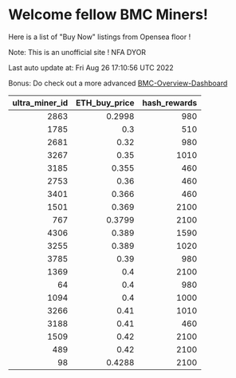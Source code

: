 # Welcome fellow BMC Miners!
Here is a list of "Buy Now" listings from Opensea floor !

Note: This is an unofficial site ! NFA DYOR

Last auto update at: Fri Aug 26 17:10:56 UTC 2022

Bonus: Do check out a more advanced [BMC-Overview-Dashboard](https://dune.com/defifunk/BMC-Overview-Dashboard)


|   ultra_miner_id |   ETH_buy_price |   hash_rewards |
|-----------------:|----------------:|---------------:|
|             2863 |          0.2998 |            980 |
|             1785 |          0.3    |            510 |
|             2681 |          0.32   |            980 |
|             3267 |          0.35   |           1010 |
|             3185 |          0.355  |            460 |
|             2753 |          0.36   |            460 |
|             3401 |          0.366  |            460 |
|             1501 |          0.369  |           2100 |
|              767 |          0.3799 |           2100 |
|             4306 |          0.389  |           1590 |
|             3255 |          0.389  |           1020 |
|             3785 |          0.39   |            980 |
|             1369 |          0.4    |           2100 |
|               64 |          0.4    |            980 |
|             1094 |          0.4    |           1000 |
|             3266 |          0.41   |           1010 |
|             3188 |          0.41   |            460 |
|             1509 |          0.42   |           2100 |
|              489 |          0.42   |           2100 |
|               98 |          0.4288 |           2100 |